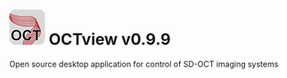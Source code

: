

# ![Logo](https://github.com/sstucker/OCTview/blob/main/src/main/icons/base/64.png?raw=true) OCTview v0.9.9 

Open source desktop application for control of SD-OCT imaging systems
